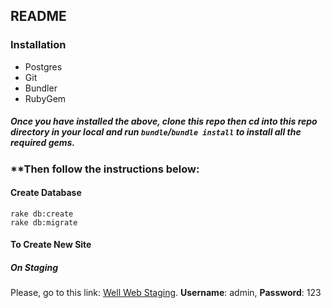 ## **README**

### Installation
* Postgres
* Git
* Bundler
* RubyGem

##### Once you have installed the above, clone this repo then cd into this repo directory in your local and run `bundle`/`bundle install` to install all the required gems.
### **Then follow the instructions below:

#### Create Database
    rake db:create
    rake db:migrate

#### To Create New Site
##### ***On Staging***
Please, go to this link: [Well Web Staging](http://weellweb.rotati.com/admin). **Username**: admin, **Password**: 123
